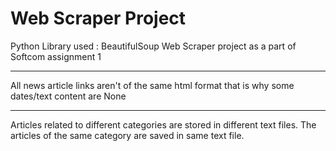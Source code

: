 # Web Scraper Project
Python Library used : BeautifulSoup
Web Scraper project as a part of Softcom assignment 1
************************************************************
All news article links aren't of the same html format that is why some dates/text content are None

***********************************************************
Articles related to different categories are stored in different text files. The articles of the same category are saved in same text file.
